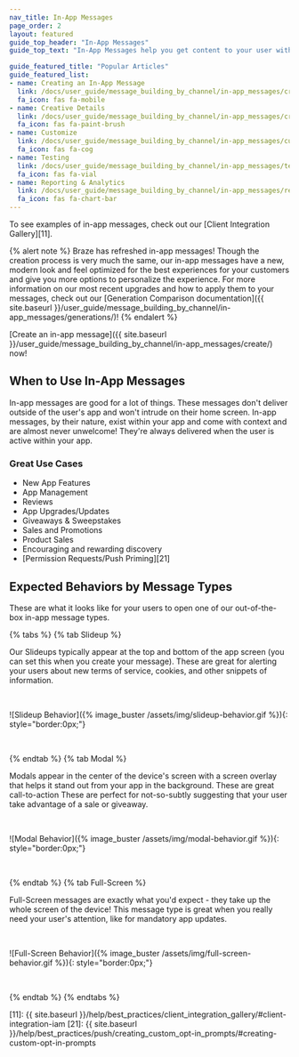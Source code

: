 ```yaml
---
nav_title: In-App Messages
page_order: 2
layout: featured
guide_top_header: "In-App Messages"
guide_top_text: "In-App Messages help you get content to your user without interrupting their day with a push notification. Customized and tailored in-app messages enhance the user experience and help your audience get the most value out of your app. With a variety of layouts and customization tools to choose from, in-app messages engage your users more than ever before."

guide_featured_title: "Popular Articles"
guide_featured_list:
- name: Creating an In-App Message
  link: /docs/user_guide/message_building_by_channel/in-app_messages/create/
  fa_icon: fas fa-mobile
- name: Creative Details
  link: /docs/user_guide/message_building_by_channel/in-app_messages/creative_details/
  fa_icon: fas fa-paint-brush
- name: Customize
  link: /docs/user_guide/message_building_by_channel/in-app_messages/customize/
  fa_icon: fas fa-cog
- name: Testing
  link: /docs/user_guide/message_building_by_channel/in-app_messages/testing/
  fa_icon: fas fa-vial
- name: Reporting & Analytics
  link: /docs/user_guide/message_building_by_channel/in-app_messages/reporting/
  fa_icon: fas fa-chart-bar
---
```


To see examples of in-app messages, check out our [Client Integration Gallery][11].

{% alert note %}
Braze has refreshed in-app messages! Though the creation process is very much the same, our in-app messages have a new, modern look and feel optimized for the best experiences for your customers and give you more options to personalize the experience. For more information on our most recent upgrades and how to apply them to your messages, check out our [Generation Comparison documentation]({{ site.baseurl }}/user_guide/message_building_by_channel/in-app_messages/generations/)!
{% endalert %}

[Create an in-app message]({{ site.baseurl }}/user_guide/message_building_by_channel/in-app_messages/create/) now!

## When to Use In-App Messages

In-app messages are good for a lot of things. These messages don't deliver outside of the user's app and won't intrude on their home screen. In-app messages, by their nature, exist within your app and come with context and are almost never unwelcome! They're always delivered when the user is active within your app.

### Great Use Cases

- New App Features
- App Management
- Reviews
- App Upgrades/Updates
- Giveaways & Sweepstakes
- Sales and Promotions
- Product Sales
- Encouraging and rewarding discovery
- [Permission Requests/Push Priming][21]

## Expected Behaviors by Message Types

These are what it looks like for your users to open one of our out-of-the-box in-app message types.

{% tabs %}
  {% tab Slideup %}

  Our Slideups typically appear at the top and bottom of the app screen (you can set this when you create your message). These are great for alerting your users about new terms of service, cookies, and other snippets of information.

  <br>

  ![Slideup Behavior]({% image_buster /assets/img/slideup-behavior.gif %}){: style="border:0px;"}

  <br>

{% endtab %}
{% tab Modal %}

  Modals appear in the center of the device's screen with a screen overlay that helps it stand out from your app in the background. These are great call-to-action These are perfect for not-so-subtly suggesting that your user take advantage of a sale or giveaway.

  <br>

  ![Modal Behavior]({% image_buster /assets/img/modal-behavior.gif %}){: style="border:0px;"}

  <br>

{% endtab %}
{% tab Full-Screen %}

Full-Screen messages are exactly what you'd expect - they take up the whole screen of the device! This message type is great when you really need your user's attention, like for mandatory app updates.

<br>

![Full-Screen Behavior]({% image_buster /assets/img/full-screen-behavior.gif %}){: style="border:0px;"}

<br>

{% endtab %}
{% endtabs %}

[1]: http://yuml.me/e4562a3d.png
[11]: {{ site.baseurl }}/help/best_practices/client_integration_gallery/#client-integration-iam
[21]: {{ site.baseurl }}/help/best_practices/push/creating_custom_opt-in_prompts/#creating-custom-opt-in-prompts
